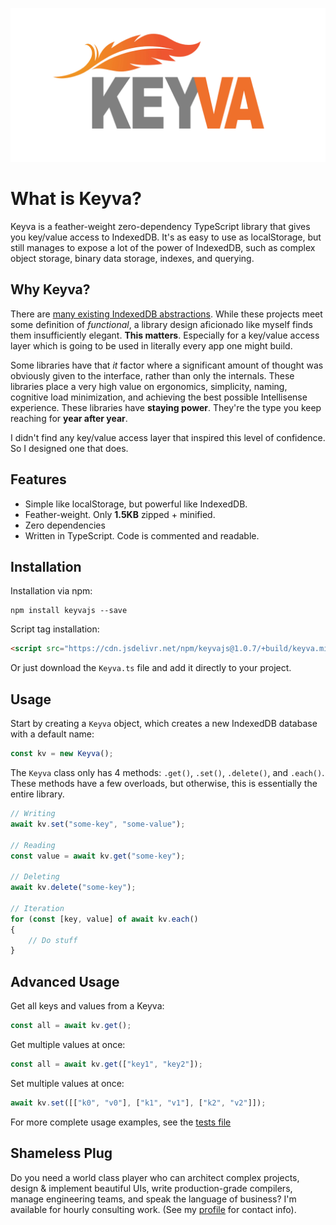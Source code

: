 <p align="center">
	<img src="readme-poster.png" alt="HotJS Poster Image">
</p>

# What is Keyva?

Keyva is a feather-weight zero-dependency TypeScript library that gives you key/value access to IndexedDB. It's as easy to use as localStorage, but still manages to expose a lot of the power of IndexedDB, such as complex object storage, binary data storage, indexes, and querying.

## Why Keyva?

There are [many existing IndexedDB abstractions](https://www.paultman.com/best-library-for-indexeddb-localforage-idb-keyval-or-idb/). While these projects meet some definition of *functional*, a library design aficionado like myself finds them insufficiently elegant. **This matters**. Especially for a key/value access layer which is going to be used in literally every app one might build.

Some libraries have that *it* factor where a significant amount of thought was obviously given to the interface, rather than only the internals. These libraries place a very high value on ergonomics, simplicity, naming, cognitive load minimization, and achieving the best possible Intellisense experience. These libraries have **staying power**. They're the type you keep reaching for **year after year**.

I didn't find any key/value access layer that inspired this level of confidence. So I designed one that does.

## Features

- Simple like localStorage, but powerful like IndexedDB.
- Feather-weight. Only **1.5KB** zipped + minified.
- Zero dependencies
- Written in TypeScript. Code is commented and readable.

## Installation

Installation via npm:

```
npm install keyvajs --save
```

Script tag installation:

```html
<script src="https://cdn.jsdelivr.net/npm/keyvajs@1.0.7/+build/keyva.min.js"></script>
```

Or just download the `Keyva.ts` file and add it directly to your project.

## Usage

Start by creating a `Keyva` object, which creates a new IndexedDB database with a default name:

```typescript
const kv = new Keyva();
```

The `Keyva` class only has 4 methods: `.get()`, `.set()`, `.delete()`, and `.each()`. These methods have a few overloads, but otherwise, this is essentially the entire library.

```typescript
// Writing
await kv.set("some-key", "some-value");

// Reading
const value = await kv.get("some-key");

// Deleting
await kv.delete("some-key");

// Iteration
for (const [key, value] of await kv.each()
{
	// Do stuff
}
```

## Advanced Usage

Get all keys and values from a Keyva:

```typescript
const all = await kv.get();
```

Get multiple values at once:

```typescript
const all = await kv.get(["key1", "key2"]);
```

Set multiple values at once:

```typescript
await kv.set([["k0", "v0"], ["k1", "v1"], ["k2", "v2"]]);
```

For more complete usage examples, see the [tests file](https://github.com/paul-go/keyva/blob/master/Keyva.cover.ts)

## Shameless Plug

Do you need a world class player who can architect complex projects, design & implement beautiful UIs, write production-grade compilers, manage engineering teams, and speak the language of business? I'm available for hourly consulting work. (See my [profile](https://github.com/paul-go) for contact info).
